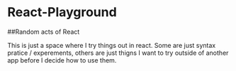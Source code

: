 # React-Playground

##Random acts of React

This is just a space where I try things out in react.  Some are just syntax pratice / experements, others are just thigns I want to try outside of another app before I decide how to use them.
